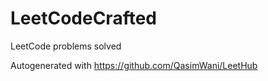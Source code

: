 # LeetCodeCrafted
LeetCode problems solved

Autogenerated with https://github.com/QasimWani/LeetHub
